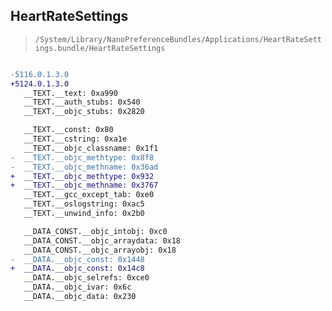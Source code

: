 ## HeartRateSettings

> `/System/Library/NanoPreferenceBundles/Applications/HeartRateSettings.bundle/HeartRateSettings`

```diff

-5116.0.1.3.0
+5124.0.1.3.0
   __TEXT.__text: 0xa990
   __TEXT.__auth_stubs: 0x540
   __TEXT.__objc_stubs: 0x2820

   __TEXT.__const: 0x80
   __TEXT.__cstring: 0xa1e
   __TEXT.__objc_classname: 0x1f1
-  __TEXT.__objc_methtype: 0x8f8
-  __TEXT.__objc_methname: 0x36ad
+  __TEXT.__objc_methtype: 0x932
+  __TEXT.__objc_methname: 0x3767
   __TEXT.__gcc_except_tab: 0xe0
   __TEXT.__oslogstring: 0xac5
   __TEXT.__unwind_info: 0x2b0

   __DATA_CONST.__objc_intobj: 0xc0
   __DATA_CONST.__objc_arraydata: 0x18
   __DATA_CONST.__objc_arrayobj: 0x18
-  __DATA.__objc_const: 0x1448
+  __DATA.__objc_const: 0x14c8
   __DATA.__objc_selrefs: 0xce0
   __DATA.__objc_ivar: 0x6c
   __DATA.__objc_data: 0x230

```
